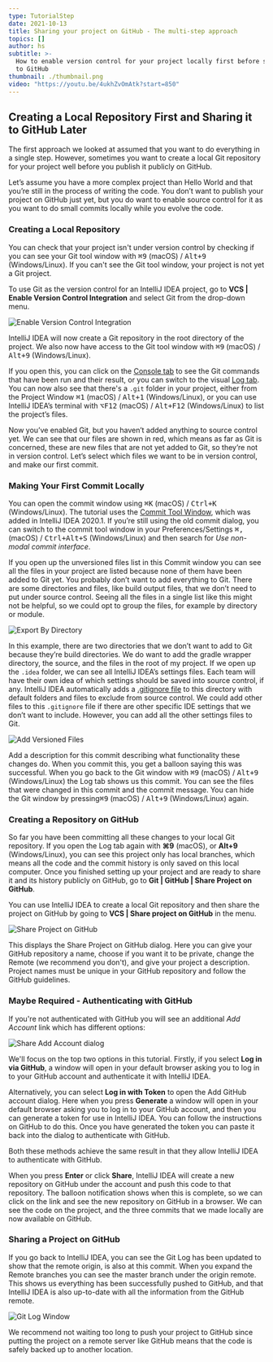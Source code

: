 ```yaml
---
type: TutorialStep
date: 2021-10-13
title: Sharing your project on GitHub - The multi-step approach
topics: []
author: hs
subtitle: >-
  How to enable version control for your project locally first before sharing it
  to GitHub
thumbnail: ./thumbnail.png
video: "https://youtu.be/4ukhZvOmAtk?start=850"
---
```


## Creating a Local Repository First and Sharing it to GitHub Later

The first approach we looked at assumed that you want to do everything in a single step. However, sometimes you want to create a local Git repository for your project well before you publish it publicly on GitHub.

Let’s assume you have a more complex project than Hello World and that you’re still in the process of writing the code. You don’t want to publish your project on GitHub just yet, but you do want to enable source control for it as you want to do small commits locally while you evolve the code.

### Creating a Local Repository

You can check that your project isn't under version control by checking if you can see your Git tool window with <kbd>⌘9</kbd> (macOS) / <kbd>Alt+9</kbd> (Windows/Linux). If you can't see the Git tool window, your project is not yet a Git project.

To use Git as the version control for an IntelliJ IDEA project, go to **VCS | Enable Version Control Integration** and select Git from the drop-down menu.

![Enable Version Control Integration](enable-version-control-integration.png)

IntelliJ IDEA will now create a Git repository in the root directory of the project. We also now have access to the Git tool window with <kbd>⌘9</kbd> (macOS) / <kbd>Alt+9</kbd> (Windows/Linux).

If you open this, you can click on the [Console tab](https://www.jetbrains.com/help/idea/version-control-tool-window-console-tab.html) to see the Git commands that have been run and their result, or you can switch to the visual [Log tab](https://www.jetbrains.com/help/idea/log-tab.html). You can now also see that there's a `.git` folder in your project, either from the Project Window <kbd>⌘1</kbd> (macOS) / <kbd>Alt+1</kbd> (Windows/Linux), or you can use IntelliJ IDEA’s terminal with <kbd>⌥F12</kbd> (macOS) / <kbd>Alt+F12</kbd> (Windows/Linux) to list the project’s files.

Now you’ve enabled Git, but you haven’t added anything to source control yet. We can see that our files are shown in red, which means as far as Git is concerned, these are new files that are not yet added to Git, so they’re not in version control. Let’s select which files we want to be in version control, and make our first commit.

### Making Your First Commit Locally

You can open the commit window using <kbd>⌘K</kbd> (macOS) / <kbd>Ctrl+K</kbd> (Windows/Linux). The tutorial uses the [Commit Tool Window](https://www.jetbrains.com/help/idea/commit-and-push-changes.html#commit-tool-window), which was added in IntelliJ IDEA 2020.1. If you’re still using the old commit dialog, you can switch to the commit tool window in your Preferences/Settings <kbd>⌘,</kbd> (macOS) / <kbd>Ctrl+Alt+S</kbd> (Windows/Linux) and then search for _Use non-modal commit interface_.

If you open up the unversioned files list in this Commit window you can see all the files in your project are listed because none of them have been added to Git yet. You probably don’t want to add everything to Git. There are some directories and files, like build output files, that we don’t need to put under source control. Seeing all the files in a single list like this might not be helpful, so we could opt to group the files, for example by directory or module.

![Export By Directory](export-by-directory.png)

In this example, there are two directories that we don’t want to add to Git because they’re build directories. We do want to add the gradle wrapper directory, the source, and the files in the root of my project. If we open up the `.idea` folder, we can see all IntelliJ IDEA’s settings files. Each team will have their own idea of which settings should be saved into source control, if any. IntelliJ IDEA automatically adds a [.gitignore file](https://git-scm.com/docs/gitignore) to this directory with default folders and files to exclude from source control. We could add other files to this `.gitignore` file if there are other specific IDE settings that we don’t want to include. However, you can add all the other settings files to Git.

![Add Versioned Files](add-versioned-files.png)

Add a description for this commit describing what functionality these changes do. When you commit this, you get a balloon saying this was successful. When you go back to the Git window with <kbd>⌘9</kbd> (macOS) / <kbd>Alt+9</kbd> (Windows/Linux) the Log tab shows us this commit. You can see the files that were changed in this commit and the commit message. You can hide the Git window by pressing<kbd>⌘9</kbd> (macOS) / <kbd>Alt+9</kbd> (Windows/Linux) again.

### Creating a Repository on GitHub

So far you have been committing all these changes to your local Git repository. If you open the Log tab again with **⌘9** (macOS), or **Alt+9** (Windows/Linux), you can see this project only has local branches, which means all the code and the commit history is only saved on this local computer. Once you finished setting up your project and are ready to share it and its history publicly on GitHub, go to **Git | GitHub | Share Project on GitHub**.

You can use IntelliJ IDEA to create a local Git repository and then share the project on GitHub by going to **VCS | Share project on GitHub** in the menu.

![Share Project on GitHub](share-project-on-github-alternative.png)

This displays the Share Project on GitHub dialog. Here you can give your GitHub repository a name, choose if you want it to be private, change the Remote (we recommend you don't), and give your project a description. Project names must be unique in your GitHub repository and follow the GitHub guidelines.

### Maybe Required - Authenticating with GitHub

If you're not authenticated with GitHub you will see an additional _Add Account_ link which has different options:

![Share Add Account dialog](share-add-account.png)

We'll focus on the top two options in this tutorial. Firstly, if you select **Log in via GitHub**, a window will open in your default browser asking you to log in to your GitHub account and authenticate it with IntelliJ IDEA.

Alternatively, you can select **Log in with Token** to open the Add GitHub account dialog. Here when you press **Generate** a window will open in your default browser asking you to log in to your GitHub account, and then you can generate a token for use in IntelliJ IDEA. You can follow the instructions on GitHub to do this. Once you have generated the token you can paste it back into the dialog to authenticate with GitHub.

Both these methods achieve the same result in that they allow IntelliJ IDEA to authenticate with GitHub.

When you press **Enter** or click **Share**, IntelliJ IDEA will create a new repository on GitHub under the account and push this code to that repository. The balloon notification shows when this is complete, so we can click on the link and see the new repository on GitHub in a browser. We can see the code on the project, and the three commits that we made locally are now available on GitHub.

### Sharing a Project on GitHub

If you go back to IntelliJ IDEA, you can see the Git Log has been updated to show that the remote origin, is also at this commit. When you expand the Remote branches you can see the master branch under the origin remote. This shows us everything has been successfully pushed to GitHub, and that IntelliJ IDEA is also up-to-date with all the information from the GitHub remote.

![Git Log Window](git-log-window.png)

We recommend not waiting too long to push your project to GitHub since putting the project on a remote server like GitHub means that the code is safely backed up to another location.
